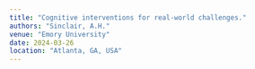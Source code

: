 ```yaml
---
title: "Cognitive interventions for real-world challenges."
authors: "Sinclair, A.H."
venue: "Emory University"
date: 2024-03-26
location: "Atlanta, GA, USA"
---
```

